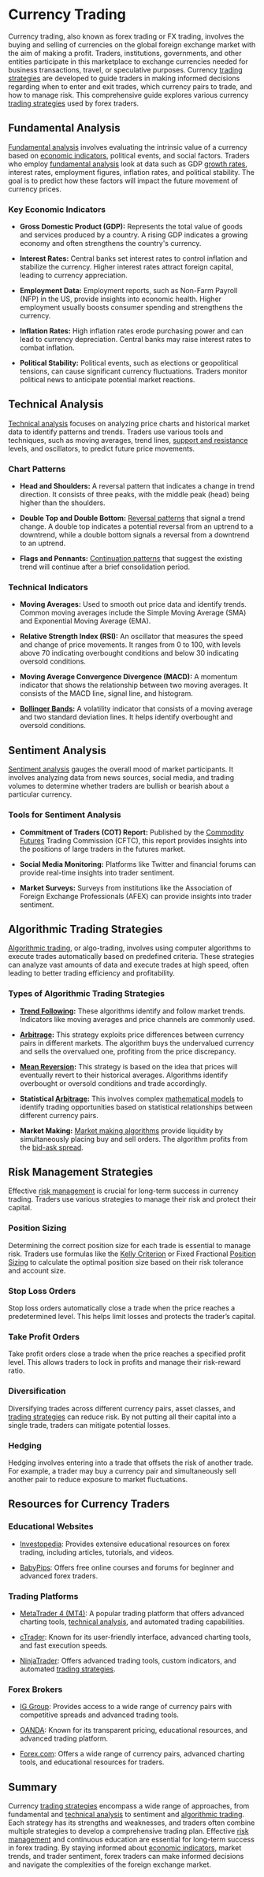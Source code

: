 # Currency Trading

Currency trading, also known as forex trading or FX trading, involves the buying and selling of currencies on the global foreign exchange market with the aim of making a profit. Traders, institutions, governments, and other entities participate in this marketplace to exchange currencies needed for business transactions, travel, or speculative purposes. Currency [trading strategies](../t/trading_strategies.md) are developed to guide traders in making informed decisions regarding when to enter and exit trades, which currency pairs to trade, and how to manage risk. This comprehensive guide explores various currency [trading strategies](../t/trading_strategies.md) used by forex traders.

## Fundamental Analysis

[Fundamental analysis](../f/fundamental_analysis.md) involves evaluating the intrinsic value of a currency based on [economic indicators](../e/economic_indicators.md), political events, and social factors. Traders who employ [fundamental analysis](../f/fundamental_analysis.md) look at data such as GDP [growth rates](../g/growth_rates_in_trading.md), interest rates, employment figures, inflation rates, and political stability. The goal is to predict how these factors will impact the future movement of currency prices.

### Key Economic Indicators

- **Gross Domestic Product (GDP):** Represents the total value of goods and services produced by a country. A rising GDP indicates a growing economy and often strengthens the country's currency.

- **Interest Rates:** Central banks set interest rates to control inflation and stabilize the currency. Higher interest rates attract foreign capital, leading to currency appreciation.

- **Employment Data:** Employment reports, such as Non-Farm Payroll (NFP) in the US, provide insights into economic health. Higher employment usually boosts consumer spending and strengthens the currency.

- **Inflation Rates:** High inflation rates erode purchasing power and can lead to currency depreciation. Central banks may raise interest rates to combat inflation.

- **Political Stability:** Political events, such as elections or geopolitical tensions, can cause significant currency fluctuations. Traders monitor political news to anticipate potential market reactions.

## Technical Analysis

[Technical analysis](../t/technical_analysis.md) focuses on analyzing price charts and historical market data to identify patterns and trends. Traders use various tools and techniques, such as moving averages, trend lines, [support and resistance](../s/support_and_resistance.md) levels, and oscillators, to predict future price movements.

### Chart Patterns

- **Head and Shoulders:** A reversal pattern that indicates a change in trend direction. It consists of three peaks, with the middle peak (head) being higher than the shoulders.

- **Double Top and Double Bottom:** [Reversal patterns](../r/reversal_patterns.md) that signal a trend change. A double top indicates a potential reversal from an uptrend to a downtrend, while a double bottom signals a reversal from a downtrend to an uptrend.

- **Flags and Pennants:** [Continuation patterns](../c/continuation_patterns.md) that suggest the existing trend will continue after a brief consolidation period.

### Technical Indicators

- **Moving Averages:** Used to smooth out price data and identify trends. Common moving averages include the Simple Moving Average (SMA) and Exponential Moving Average (EMA).

- **Relative Strength Index (RSI):** An oscillator that measures the speed and change of price movements. It ranges from 0 to 100, with levels above 70 indicating overbought conditions and below 30 indicating oversold conditions.

- **Moving Average Convergence Divergence (MACD):** A momentum indicator that shows the relationship between two moving averages. It consists of the MACD line, signal line, and histogram.

- **[Bollinger Bands](../b/bollinger_bands.md):** A volatility indicator that consists of a moving average and two standard deviation lines. It helps identify overbought and oversold conditions.

## Sentiment Analysis

[Sentiment analysis](../s/sentiment_analysis.md) gauges the overall mood of market participants. It involves analyzing data from news sources, social media, and trading volumes to determine whether traders are bullish or bearish about a particular currency.

### Tools for Sentiment Analysis

- **Commitment of Traders (COT) Report:** Published by the [Commodity Futures](../c/commodity_futures.md) Trading Commission (CFTC), this report provides insights into the positions of large traders in the futures market.

- **Social Media Monitoring:** Platforms like Twitter and financial forums can provide real-time insights into trader sentiment.

- **Market Surveys:** Surveys from institutions like the Association of Foreign Exchange Professionals (AFEX) can provide insights into trader sentiment.

## Algorithmic Trading Strategies

[Algorithmic trading](../a/algorithmic_trading.md), or algo-trading, involves using computer algorithms to execute trades automatically based on predefined criteria. These strategies can analyze vast amounts of data and execute trades at high speed, often leading to better trading efficiency and profitability.

### Types of Algorithmic Trading Strategies

- **[Trend Following](../t/trend_following.md):** These algorithms identify and follow market trends. Indicators like moving averages and price channels are commonly used.

- **[Arbitrage](../a/arbitrage.md):** This strategy exploits price differences between currency pairs in different markets. The algorithm buys the undervalued currency and sells the overvalued one, profiting from the price discrepancy.

- **[Mean Reversion](../m/mean_reversion.md):** This strategy is based on the idea that prices will eventually revert to their historical averages. Algorithms identify overbought or oversold conditions and trade accordingly.

- **Statistical [Arbitrage](../a/arbitrage.md):** This involves complex [mathematical models](../m/mathematical_models_in_trading.md) to identify trading opportunities based on statistical relationships between different currency pairs.

- **Market Making:** [Market making algorithms](../m/market_making_algorithms.md) provide liquidity by simultaneously placing buy and sell orders. The algorithm profits from the [bid-ask spread](../b/bid-ask_spread.md).

## Risk Management Strategies

Effective [risk management](../r/risk_management.md) is crucial for long-term success in currency trading. Traders use various strategies to manage their risk and protect their capital.

### Position Sizing

Determining the correct position size for each trade is essential to manage risk. Traders use formulas like the [Kelly Criterion](../k/kelly_criterion.md) or Fixed Fractional [Position Sizing](../p/position_sizing.md) to calculate the optimal position size based on their risk tolerance and account size.

### Stop Loss Orders

Stop loss orders automatically close a trade when the price reaches a predetermined level. This helps limit losses and protects the trader’s capital.

### Take Profit Orders

Take profit orders close a trade when the price reaches a specified profit level. This allows traders to lock in profits and manage their risk-reward ratio.

### Diversification

Diversifying trades across different currency pairs, asset classes, and [trading strategies](../t/trading_strategies.md) can reduce risk. By not putting all their capital into a single trade, traders can mitigate potential losses.

### Hedging

Hedging involves entering into a trade that offsets the risk of another trade. For example, a trader may buy a currency pair and simultaneously sell another pair to reduce exposure to market fluctuations.

## Resources for Currency Traders

### Educational Websites

- [Investopedia](https://www.investopedia.com): Provides extensive educational resources on forex trading, including articles, tutorials, and videos.

- [BabyPips](https://www.babypips.com): Offers free online courses and forums for beginner and advanced forex traders.

### Trading Platforms

- [MetaTrader 4 (MT4)](https://www.metatrader4.com): A popular trading platform that offers advanced charting tools, [technical analysis](../t/technical_analysis.md), and automated trading capabilities.

- [cTrader](https://ctrader.com): Known for its user-friendly interface, advanced charting tools, and fast execution speeds.

- [NinjaTrader](https://ninjatrader.com): Offers advanced trading tools, custom indicators, and automated [trading strategies](../t/trading_strategies.md).

### Forex Brokers

- [IG Group](https://www.ig.com): Provides access to a wide range of currency pairs with competitive spreads and advanced trading tools.

- [OANDA](https://www.oanda.com): Known for its transparent pricing, educational resources, and advanced trading platform.

- [Forex.com](https://www.forex.com): Offers a wide range of currency pairs, advanced charting tools, and educational resources for traders.

## Summary

Currency [trading strategies](../t/trading_strategies.md) encompass a wide range of approaches, from fundamental and [technical analysis](../t/technical_analysis.md) to sentiment and [algorithmic trading](../a/algorithmic_trading.md). Each strategy has its strengths and weaknesses, and traders often combine multiple strategies to develop a comprehensive trading plan. Effective [risk management](../r/risk_management.md) and continuous education are essential for long-term success in forex trading. By staying informed about [economic indicators](../e/economic_indicators.md), market trends, and trader sentiment, forex traders can make informed decisions and navigate the complexities of the foreign exchange market.